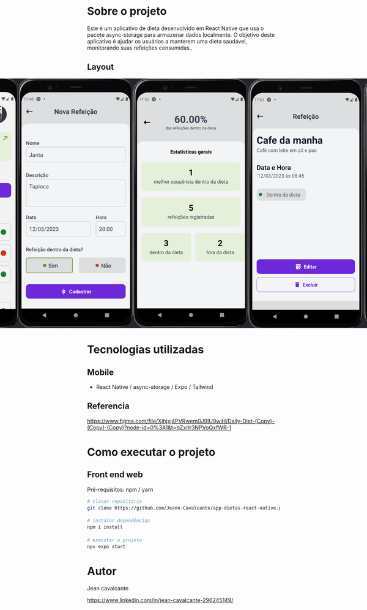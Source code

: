# Sobre o projeto

Este é um aplicativo de dieta desenvolvido em React Native que usa o pacote async-storage para armazenar dados localmente. O objetivo deste aplicativo é ajudar os usuários a manterem uma dieta saudável, monitorando suas refeições consumidas..

## Layout

<div style="width: 100%; display: flex; justify-content: center">
  <img src="https://github.com/Jeann-Cavalcante/app-dietas-react-native/blob/master/src/assets/diet.gif" alt="Demo GIF" width="300">
  <img src="https://github.com/Jeann-Cavalcante/app-dietas-react-native/blob/master/src/assets/home.png" alt="Demo GIF" width="300">
  <img src="https://github.com/Jeann-Cavalcante/app-dietas-react-native/blob/master/src/assets/form.png" alt="Demo GIF" width="300">
  <img src="https://github.com/Jeann-Cavalcante/app-dietas-react-native/blob/master/src/assets/info.png" alt="Demo GIF" width="300">
  <img src="https://github.com/Jeann-Cavalcante/app-dietas-react-native/blob/master/src/assets/info_diet.png" alt="Demo GIF" width="300">
  <img src="https://github.com/Jeann-Cavalcante/app-dietas-react-native/blob/master/src/assets/msg.png" alt="Demo GIF" width="300">
 </div>

# Tecnologias utilizadas

## Mobile
- React Native / async-storage / Expo / Tailwind

## Referencia
https://www.figma.com/file/Xjhjxj4PVRwem0J9IU9wiH/Daily-Diet-(Copy)-(Copy)-(Copy)?node-id=0%3A1&t=qZxrlr3NPVoQxfWR-1

# Como executar o projeto

## Front end web
Pré-requisitos: npm / yarn

```bash
# clonar repositório
git clone https://github.com/Jeann-Cavalcante/app-dietas-react-native.git

# instalar dependências
npm i install

# executar o projeto
npx expo start
```

# Autor

Jean cavalcante

https://www.linkedin.com/in/jean-cavalcante-296245149/

